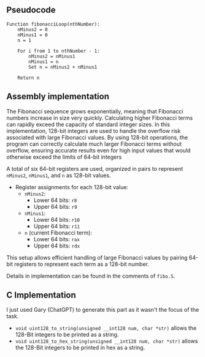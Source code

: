 ## Pseudocode

```
Function fibonacciLoop(nthNumber):
    nMinus2 = 0
    nMinus1 = 0
    n = 1

    For i from 1 to nthNumber - 1:
        nMinus2 = nMinus1
        nMinus1 = n
        Set n = nMinus2 + nMinus1

    Return n
```

## Assembly implementation

The Fibonacci sequence grows exponentially, meaning that Fibonacci numbers increase in size very quickly. Calculating higher Fibonacci terms can rapidly exceed the capacity of standard integer sizes. In this implementation, 128-bit integers are used to handle the overflow risk associated with large Fibonacci values. By using 128-bit operations, the program can correctly calculate much larger Fibonacci terms without overflow, ensuring accurate results even for high input values that would otherwise exceed the limits of 64-bit integers

A total of six 64-bit registers are used, organized in pairs to represent `nMinus2`, `nMinus1`, and `n` as 128-bit values.
  
- Register assignments for each 128-bit value:
  - `nMinus2`:
    - Lower 64 bits: `r8`
    - Upper 64 bits: `r9`
  - `nMinus1`:
    - Lower 64 bits: `r10`
    - Upper 64 bits: `r11`
  - `n` (current Fibonacci term):
    - Lower 64 bits: `rax`
    - Upper 64 bits: `rdx`

This setup allows efficient handling of large Fibonacci values by pairing 64-bit registers to represent each term as a 128-bit number.


Details in implementation can be found in the comments of `fibo.S`.


## C Implementation

I just used Gary (ChatGPT) to generate this part as it wasn't the focus of the task. 

- `void uint128_to_string(unsigned __int128 num, char *str)` allows the 128-Bit integers to be printed as a string.
- `void uint128_to_hex_string(unsigned __int128 num, char *str)` allows the 128-Bit integers to be printed in hex as a string.
